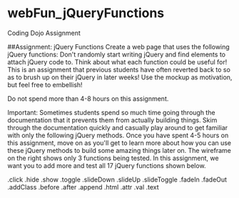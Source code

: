 # webFun_jQueryFunctions
Coding Dojo Assignment


##Assignment: jQuery Functions
Create a web page that uses the following jQuery functions: Don't randomly start writing jQuery and find elements to attach jQuery code to. Think about what each function could be useful for! This is an assignment that previous students have often reverted back to so as to brush up on their jQuery in later weeks! Use the mockup as motivation, but feel free to embellish!

Do not spend more than 4-8 hours on this assignment.

Important: Sometimes students spend so much time going through the documentation that it prevents them from actually building things. Skim through the documentation quickly and casually play around to get familiar with only the following jQuery methods. Once you have spent 4-5 hours on this assignment, move on as you'll get to learn more about how you can use these jQuery methods to build some amazing things later on.  The wireframe on the right shows only 3 functions being tested.  In this assignment, we want you to add more and test all 17 jQuery functions shown below. 



.click
.hide
.show
.toggle
.slideDown
.slideUp
.slideToggle
.fadeIn
.fadeOut
.addClass
.before
.after
.append
.html
.attr
.val
.text
